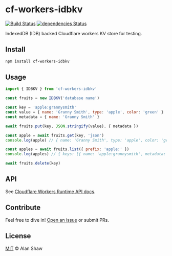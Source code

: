 # cf-workers-idbkv

[![Build Status](https://travis-ci.com/alanshaw/cf-workers-idbkv.svg?branch=main)](https://travis-ci.com/alanshaw/cf-workers-idbkv)
[![dependencies Status](https://status.david-dm.org/gh/alanshaw/cf-workers-idbkv.svg)](https://david-dm.org/alanshaw/cf-workers-idbkv)

IndexedDB (IDB) backed Cloudflare workers KV store for testing.

## Install

```sh
npm install cf-workers-idbkv
```

## Usage

```js
import { IDBKV } from 'cf-workers-idbkv'

const fruits = new IDBKV('database name')

const key = 'apple:grannysmith'
const value = { name: 'Granny Smith', type: 'apple', color: 'green' }
const metadata = { name: 'Granny Smith' }

await fruits.put(key, JSON.stringify(value), { metadata })

const apple = await fruits.get(key, 'json')
console.log(apple) // { name: 'Granny Smith', type: 'apple', color: 'green' }

const apples = await fruits.list({ prefix: 'apple:' })
console.log(apples) // { keys: [{ name: 'apple:grannysmith', metadata: { name: 'Granny Smith' } }], list_complete: true }

await fruits.delete(key)
```

## API

See [Cloudflare Workers Runtime API docs](https://developers.cloudflare.com/workers/runtime-apis/kv).

## Contribute

Feel free to dive in! [Open an issue](https://github.com/alanshaw/cf-workers-idbkv/issues/new) or submit PRs.

## License

[MIT](LICENSE) © Alan Shaw
